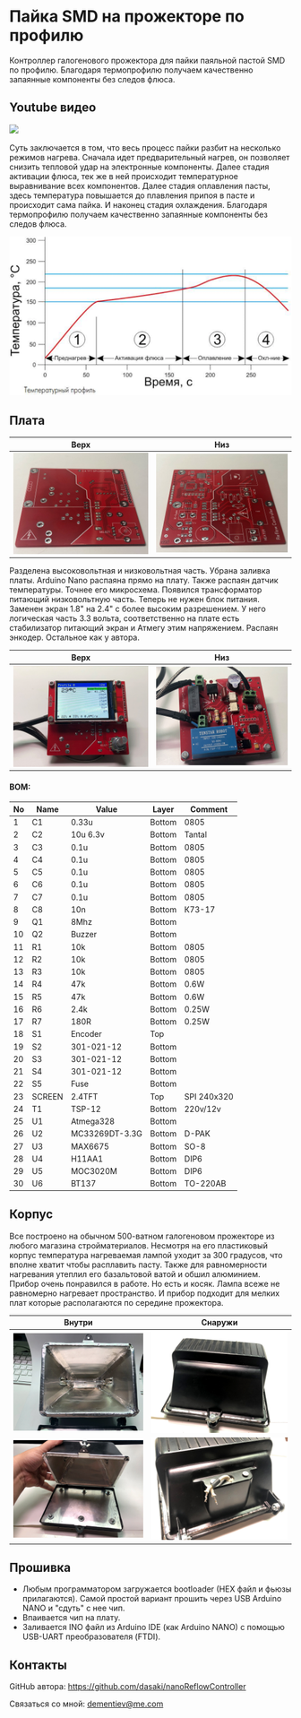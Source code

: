 Пайка SMD на прожекторе по профилю
========================

Контроллер галогенового прожектора для пайки паяльной пастой SMD по профилю. Благодаря термопрофилю получаем качественно запаянные компоненты без следов флюса.

## Youtube видео

[![](https://img.youtube.com/vi/Qt_3GCxEXzs/0.jpg)](https://www.youtube.com/watch?v=Qt_3GCxEXzs)

Суть заключается в том, что весь процесс пайки разбит на несколько режимов нагрева.
Сначала идет предварительный нагрев, он позволяет снизить тепловой удар на электронные компоненты.
Далее стадия активации флюса, тек же в ней происходит температурное выравнивание всех компонентов.
Далее стадия оплавления пасты, здесь температура повышается до плавления припоя в пасте и происходит сама пайка.
И наконец стадия охлаждения.
Благодаря термопрофилю получаем качественно запаянные компоненты без следов флюса.

![](./img/profile.png)

## Плата

|   Верх                 | Низ
|------------------------|---------------------------------
| ![](./img/pcb_up.jpg)  | ![](./img/pcb_down.jpg)

Разделена высоковольтная и низковольтная часть. Убрана заливка платы.
Arduino Nano распаяна прямо на плату. Также распаян датчик температуры. Точнее его микросхема.
Появился трансформатор питающий низковольтную часть. Теперь не нужен блок питания.
Заменен экран 1.8" на 2.4" с более высоким разрешением. У него логическая часть 3.3 вольта, соответственно 
на плате есть стабилизатор питающий экран и Атмегу этим напряжением.
Распаян энкодер.
Остальное как у автора.

|   Верх                    | Низ
|---------------------------|---------------------------------
| ![](./img/device_up.jpg)  | ![](./img/device_down.jpg)

#### BOM:

|No|Name|Value|Layer|Comment
|---|---|---|---|---
|1|C1|0.33u|Bottom|0805
|2|C2|10u 6.3v|Bottom|Tantal
|3|C3|0.1u|Bottom|0805
|4|C4|0.1u|Bottom|0805
|5|C5|0.1u|Bottom|0805
|6|C6|0.1u|Bottom|0805
|7|C7|0.1u|Bottom|0805
|8|C8|10n|Bottom|К73-17
|9|Q1|8Mhz|Bottom|
|10|Q2|Buzzer|Bottom|
|11|R1|10k|Bottom|0805
|12|R2|10k|Bottom|0805
|13|R3|10k|Bottom|0805
|14|R4|47k|Bottom|0.6W
|15|R5|47k|Bottom|0.6W
|16|R6|2.4k|Bottom|0.25W
|17|R7|180R|Bottom|0.25W
|18|S1|Encoder|Top|
|19|S2|301-021-12|Bottom|
|20|S3|301-021-12|Bottom|
|21|S4|301-021-12|Bottom|
|22|S5|Fuse|Bottom|
|23|SCREEN|2.4TFT|Top|SPI 240x320
|24|T1|TSP-12|Bottom|220v/12v
|25|U1|Atmega328|Bottom|
|26|U2|MC33269DT-3.3G|Bottom|D-PAK
|27|U3|MAX6675|Bottom|SO-8
|28|U4|H11AA1|Bottom|DIP6
|29|U5|MOC3020M|Bottom|DIP6
|30|U6|BT137|Bottom|TO-220AB

## Корпус

Все построено на обычном 500-ватном галогеновом прожекторе из любого магазина стройматериалов.
Несмотря на его пластиковый корпус температура нагреваемая лампой уходит за 300 градусов, что вполне хватит чтобы расплавить пасту.
Также для равномерности нагревания утеплил его базальтовой ватой и обшил алюминием.
Прибор очень понравился в работе. Но есть и косяк. Лампа всеже не равномерно нагревает пространство.
И прибор подходит для мелких плат которые располагаются по середине прожектора.

|   Внутри               | Снаружи
|------------------------|---------------------------------
| ![](./img/case1.jpg)   | ![](./img/case2.jpg)
| ![](./img/case3.jpg)   | ![](./img/case4.jpg)

## Прошивка

* Любым программатором загружается bootloader (HEX файл и фьюзы прилагаются). Самой простой вариант прошить через USB Arduino NANO и "сдуть" с нее чип.
* Впаивается чип на плату.
* Заливается INO файл из Arduino IDE (как Arduino NANO) с помощью USB-UART преобразователя (FTDI).

## Контакты

GitHub автора: https://github.com/dasaki/nanoReflowController

Связаться со мной: dementiev@me.com